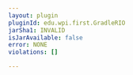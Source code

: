 ```yaml
---
layout: plugin
pluginId: edu.wpi.first.GradleRIO
jarSha1: INVALID
isJarAvailable: false
error: NONE
violations: []

---
```

